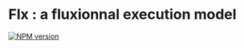 # Flx : a fluxionnal execution model

[![NPM version](https://badge.fury.io/js/flx.svg)](http://badge.fury.io/js/flx)